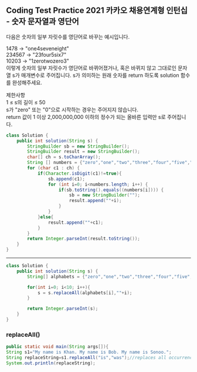 ## Coding Test Practice 2021 카카오 채용연계형 인턴십 - 숫자 문자열과 영단어

다음은 숫자의 일부 자릿수를 영단어로 바꾸는 예시입니다. <br>

1478 → "one4seveneight" <br>
234567 → "23four5six7" <br>
10203 → "1zerotwozero3" <br>
이렇게 숫자의 일부 자릿수가 영단어로 바뀌어졌거나, 혹은 바뀌지 않고 그대로인 문자열 s가 매개변수로 주어집니다. s가 의미하는 원래 숫자를 return 하도록 solution 함수를 완성해주세요.
 <br>
 
제한사항  <br>
1 ≤ s의 길이 ≤ 50  <br>
s가 "zero" 또는 "0"으로 시작하는 경우는 주어지지 않습니다.  <br>
return 값이 1 이상 2,000,000,000 이하의 정수가 되는 올바른 입력만 s로 주어집니다.  <br>


```java
class Solution {
    public int solution(String s) {
        StringBuilder sb = new StringBuilder();
        StringBuilder result = new StringBuilder();
        char[] ch = s.toCharArray();
        String [] numbers = {"zero","one","two","three","four","five","six","seven","eight","nine"};
        for (char c1 : ch) {
            if(Character.isDigit(c1)!=true){
                sb.append(c1);
                for (int i=0; i<numbers.length; i++) {
                    if(sb.toString().equals((numbers[i]))) {
                        sb = new StringBuilder("");
                        result.append(""+i);
                    }
                }
            }else{
                result.append(""+c1);
            }
        }
        return Integer.parseInt(result.toString());
    }
}
```
***
```java
class Solution {
    public int solution(String s) {
        String[] alphabets = {"zero","one","two","three","four","five","six","seven","eight","nine"};

        for(int i=0; i<10; i++){
            s = s.replaceAll(alphabets[i],""+i);
        }

        return Integer.parseInt(s);
    }
}

```


### replaceAll()
```java
public static void main(String args[]){  
String s1="My name is Khan. My name is Bob. My name is Sonoo.";  
String replaceString=s1.replaceAll("is","was");//replaces all occurrences of "is" to "was"  
System.out.println(replaceString);  
```
